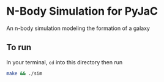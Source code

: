 # N-Body Simulation for PyJaC

An n-body simulation modeling the formation of a galaxy

## To run

In your terminal, `cd` into this directory then run

```bash
make && ./sim
```
